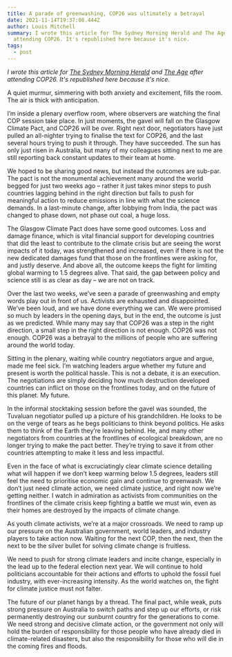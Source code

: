 ```yaml
---
title: A parade of greenwashing, COP26 was ultimately a betrayal
date: 2021-11-14T19:37:08.444Z
author: Louis Mitchell
summary: I wrote this article for The Sydney Morning Herald and The Age after
  attending COP26. It's republished here because it's nice.
tags:
  - post
---
```

*I wrote this article for [The Sydney Morning Herald](https://smh.com.au/national/a-parade-of-greenwashing-cop26-was-ultimately-a-betrayal-20211114-p598qg.html) and [The Age](https://www.theage.com.au/national/a-parade-of-greenwashing-cop26-was-ultimately-a-betrayal-20211114-p598qg.html) after attending COP26. It's republished here because it's nice.*

A quiet murmur, simmering with both anxiety and excitement, fills the room. The air is thick with anticipation.

I’m inside a plenary overflow room, where observers are watching the final COP session take place. In just moments, the gavel will fall on the Glasgow Climate Pact, and COP26 will be over. Right next door, negotiators have just pulled an all-nighter trying to finalise the text for COP26, and the last several hours trying to push it through. They have succeeded. The sun has only just risen in Australia, but many of my colleagues sitting next to me are still reporting back constant updates to their team at home.

We hoped to be sharing good news, but instead the outcomes are sub-par. The pact is not the monumental achievement many around the world begged for just two weeks ago – rather it just takes minor steps to push countries lagging behind in the right direction but fails to push for meaningful action to reduce emissions in line with what the science demands. In a last-minute change, after lobbying from India, the pact was changed to phase down, not phase out coal, a huge loss.

The Glasgow Climate Pact does have some good outcomes. Loss and damage finance, which is vital financial support for developing countries that did the least to contribute to the climate crisis but are seeing the worst impacts of it today, was strengthened and increased, even if there is not the new dedicated damages fund that those on the frontlines were asking for, and justly deserve. And above all, the outcome keeps the fight for limiting global warming to 1.5 degrees alive. That said, the gap between policy and science still is as clear as day – we are not on track.

Over the last two weeks, we’ve seen a parade of greenwashing and empty words play out in front of us. Activists are exhausted and disappointed. We’ve been loud, and we have done everything we can. We were promised so much by leaders in the opening days, but in the end, the outcome is just as we predicted. While many may say that COP26 was a step in the right direction, a small step in the right direction is not enough. COP26 was not enough. COP26 was a betrayal to the millions of people who are suffering around the world today.

Sitting in the plenary, waiting while country negotiators argue and argue, made me feel sick. I’m watching leaders argue whether my future and present is worth the political hassle. This is not a debate, it is an execution. The negotiations are simply deciding how much destruction developed countries can inflict on those on the frontlines today, and on the future of this planet. My future.

In the informal stocktaking session before the gavel was sounded, the Tuvaluan negotiator pulled up a picture of his grandchildren. He looks to be on the verge of tears as he begs politicians to think beyond politics. He asks them to think of the Earth they’re leaving behind. He, and many other negotiators from countries at the frontlines of ecological breakdown, are no longer trying to make the pact better. They’re trying to save it from other countries attempting to make it less and less impactful.

Even in the face of what is excruciatingly clear climate science detailing what will happen if we don’t keep warming below 1.5 degrees, leaders still feel the need to prioritise economic gain and continue to greenwash. We don’t just need climate action, we need climate justice, and right now we’re getting neither. I watch in admiration as activists from communities on the frontlines of the climate crisis keep fighting a battle we must win, even as their homes are destroyed by the impacts of climate change.

As youth climate activists, we’re at a major crossroads. We need to ramp up our pressure on the Australian government, world leaders, and industry players to take action now. Waiting for the next COP, then the next, then the next to be the silver bullet for solving climate change is fruitless.

We need to push for strong climate leaders and incite change, especially in the lead up to the federal election next year. We will continue to hold politicians accountable for their actions and efforts to uphold the fossil fuel industry, with ever-increasing intensity. As the world watches on, the fight for climate justice must not falter.

The future of our planet hangs by a thread. The final pact, while weak, puts strong pressure on Australia to switch paths and step up our efforts, or risk permanently destroying our sunburnt country for the generations to come. We need strong and decisive climate action, or the government not only will hold the burden of responsibility for those people who have already died in climate-related disasters, but also the responsibility for those who will die in the coming fires and floods.